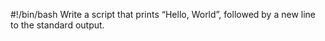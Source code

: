#!/bin/bash
Write a script that prints “Hello, World”, followed by a new line to the standard output.

